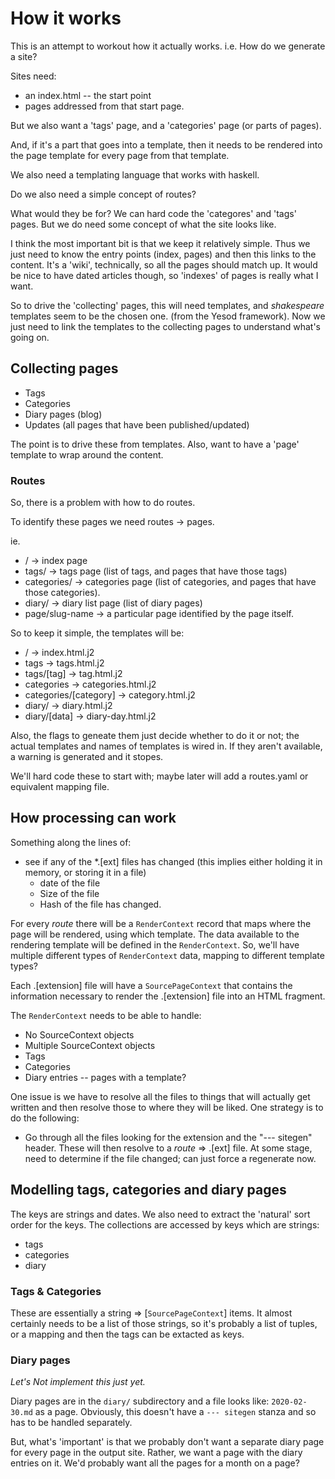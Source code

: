 # How it works

This is an attempt to workout how it actually works.  i.e. How do we generate
a site?

Sites need:

 - an index.html -- the start point
 - pages addressed from that start page.

But we also want a 'tags' page, and a 'categories' page (or parts of pages).

And, if it's a part that goes into a template, then it needs to be rendered
into the page template for every page from that template.

We also need a templating language that works with haskell.

Do we also need a simple concept of routes?

What would they be for?  We can hard code the 'categores' and 'tags' pages.
But we do need some concept of what the site looks like.

I think the most important bit is that we keep it relatively simple.  Thus we
just need to know the entry points (index, pages) and then this links to the
content.  It's a 'wiki', technically, so all the pages should match up.  It
would be nice to have dated articles though, so 'indexes' of pages is really
what I want.

So to drive the 'collecting' pages, this will need templates, and *shakespeare*
templates seem to be the chosen one.  (from the Yesod framework).  Now we just
need to link the templates to the collecting pages to understand what's going
on.

## Collecting pages

- Tags
- Categories
- Diary pages (blog)
- Updates (all pages that have been published/updated)

The point is to drive these from templates.  Also, want to have a 'page'
template to wrap around the content.

### Routes

So, there is a problem with how to do routes.

To identify these pages we need routes -> pages.

ie.

- / -> index page
- tags/ -> tags page (list of tags, and pages that have those tags)
- categories/ -> categories page (list of categories, and pages that have those
  categories).
- diary/ -> diary list page (list of diary pages)
- page/slug-name -> a particular page identified by the page itself.

So to keep it simple, the templates will be:

- / -> index.html.j2
- tags -> tags.html.j2
- tags/[tag] -> tag.html.j2
- categories -> categories.html.j2
- categories/[category] -> category.html.j2
- diary/ -> diary.html.j2
- diary/[data] -> diary-day.html.j2

Also, the flags to geneate them just decide whether to do it or not; the actual
templates and names of templates is wired in.  If they aren't available,
a warning is generated and it stopes.

We'll hard code these to start with; maybe later will add a routes.yaml or
equivalent mapping file.

## How processing can work

Something along the lines of:

* see if any of the *.[ext] files has changed (this implies either holding it
  in memory, or storing it in a file)
  * date of the file
  * Size of the file
  * Hash of the file has changed.

For every *route* there will be a `RenderContext` record that maps where the
page will be rendered, using which template.  The data available to the
rendering template will be defined in the `RenderContext`.  So, we'll have
multiple different types of `RenderContext` data, mapping to different template
types?

Each .[extension] file will have a `SourcePageContext` that contains the
information necessary to render the .[extension] file into an HTML fragment.

The `RenderContext` needs to be able to handle:

 - No SourceContext objects
 - Multiple SourceContext objects
 - Tags
 - Categories
 - Diary entries  -- pages with a template?

One issue is we have to resolve all the files to things that will actually get
written and then resolve those to where they will be liked. One strategy is to
do the following:

 - Go through all the files looking for the extension and the "--- sitegen"
   header. These will then resolve to a *route* => .[ext] file.  At some stage,
   need to determine if the file changed; can just force a regenerate now.

## Modelling tags, categories and diary pages

The keys are strings and dates.  We also need to extract the 'natural' sort
order for the keys.  The collections are accessed by keys which are strings:

 - tags
 - categories
 - diary

### Tags & Categories

These are essentially a string => [`SourcePageContext`] items.  It almost
certainly needs to be a list of those strings, so it's probably a list of
tuples, or a mapping and then the tags can be extacted as keys.

### Diary pages

*Let's Not implement this just yet.*

Diary pages are in the `diary/` subdirectory and a file looks like:
`2020-02-30.md` as a page.  Obviously, this doesn't have a `--- sitegen` stanza
and so has to be handled separately.

But, what's 'important' is that we probably don't want a separate diary page
for every page in the output site.  Rather, we want a page with the diary
entries on it.  We'd probably want all the pages for a month on a page?
